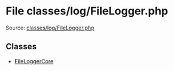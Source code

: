 File classes/log/FileLogger.php
=========

Source: [classes/log/FileLogger.php](https://github.com/PrestaShop/PrestaShop/blob/1.6.0.7/classes/log/FileLogger.php)


Classes
-------

* [FileLoggerCore](class.FileLoggerCore.md)

